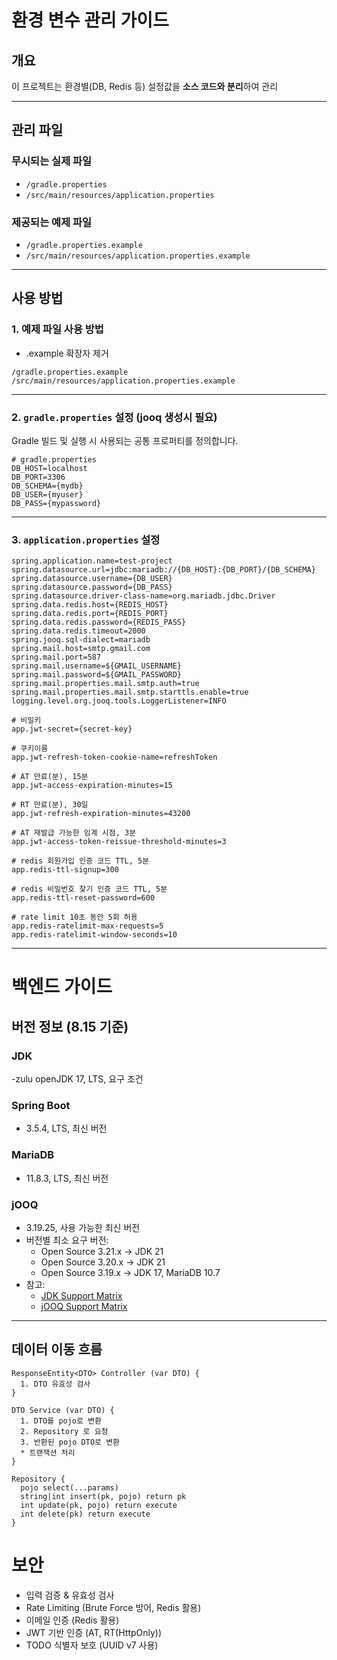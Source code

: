# 환경 변수 관리 가이드

## 개요
이 프로젝트는 환경별(DB, Redis 등) 설정값을 **소스 코드와 분리**하여 관리

---

## 관리 파일

### 무시되는 실제 파일
- `/gradle.properties`
- `/src/main/resources/application.properties`

### 제공되는 예제 파일
- `/gradle.properties.example`
- `/src/main/resources/application.properties.example`

---

## 사용 방법

### 1. 예제 파일 사용 방법
 - .example 확장자 제거
```text
/gradle.properties.example
/src/main/resources/application.properties.example
```

---

### 2. `gradle.properties` 설정 (jooq 생성시 필요)
Gradle 빌드 및 실행 시 사용되는 공통 프로퍼티를 정의합니다.

```properties
# gradle.properties
DB_HOST=localhost
DB_PORT=3306
DB_SCHEMA={mydb}
DB_USER={myuser}
DB_PASS={mypassword}
```

---

### 3. `application.properties` 설정

```properties
spring.application.name=test-project
spring.datasource.url=jdbc:mariadb://{DB_HOST}:{DB_PORT}/{DB_SCHEMA}
spring.datasource.username={DB_USER}
spring.datasource.password={DB_PASS}
spring.datasource.driver-class-name=org.mariadb.jdbc.Driver
spring.data.redis.host={REDIS_HOST}
spring.data.redis.port={REDIS_PORT}
spring.data.redis.password={REDIS_PASS}
spring.data.redis.timeout=2000
spring.jooq.sql-dialect=mariadb
spring.mail.host=smtp.gmail.com
spring.mail.port=587
spring.mail.username=${GMAIL_USERNAME}
spring.mail.password=${GMAIL_PASSWORD}
spring.mail.properties.mail.smtp.auth=true
spring.mail.properties.mail.smtp.starttls.enable=true
logging.level.org.jooq.tools.LoggerListener=INFO

# 비밀키
app.jwt-secret={secret-key}

# 쿠키이름
app.jwt-refresh-token-cookie-name=refreshToken

# AT 만료(분), 15분
app.jwt-access-expiration-minutes=15

# RT 만료(분), 30일
app.jwt-refresh-expiration-minutes=43200

# AT 재발급 가능한 임계 시점, 3분
app.jwt-access-token-reissue-threshold-minutes=3

# redis 회원가입 인증 코드 TTL, 5분
app.redis-ttl-signup=300

# redis 비밀번호 찾기 인증 코드 TTL, 5분
app.redis-ttl-reset-password=600

# rate limit 10초 동안 5회 허용
app.redis-ratelimit-max-requests=5
app.redis-ratelimit-window-seconds=10
```

---

# 백엔드 가이드

## 버전 정보 (8.15 기준)

### JDK
-zulu openJDK 17, LTS, 요구 조건

### Spring Boot
- 3.5.4, LTS, 최신 버전

### MariaDB
- 11.8.3, LTS, 최신 버전

### jOOQ
- 3.19.25, 사용 가능한 최신 버전
- 버전별 최소 요구 버전:
  - Open Source 3.21.x → JDK 21
  - Open Source 3.20.x → JDK 21
  - Open Source 3.19.x → JDK 17, MariaDB 10.7
- 참고:
  - [JDK Support Matrix](https://www.jooq.org/download/support-matrix-jdk)
  - [jOOQ Support Matrix](https://www.jooq.org/download/support-matrix)

---


## 데이터 이동 흐름

```plaintext
ResponseEntity<DTO> Controller (var DTO) {
  1. DTO 유효성 검사
}

DTO Service (var DTO) {
  1. DTO를 pojo로 변환
  2. Repository 로 요청
  3. 반환된 pojo DTO로 변환
  * 트랜잭션 처리
}

Repository {
  pojo select(...params)
  string|int insert(pk, pojo) return pk
  int update(pk, pojo) return execute
  int delete(pk) return execute
}
```

# 보안
- 입력 검증 & 유효성 검사
- Rate Limiting (Brute Force 방어, Redis 활용)
- 이메일 인증 (Redis 활용)
- JWT 기반 인증 (AT, RT(HttpOnly))
- TODO 식별자 보호 (UUID v7 사용)
